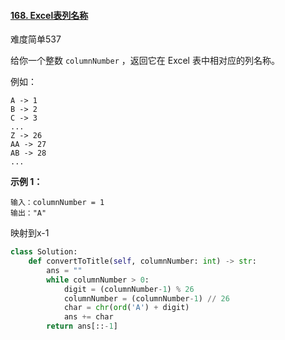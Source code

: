 #### [168. Excel表列名称](https://leetcode.cn/problems/excel-sheet-column-title/)

难度简单537

给你一个整数 `columnNumber` ，返回它在 Excel 表中相对应的列名称。

例如：

```
A -> 1
B -> 2
C -> 3
...
Z -> 26
AA -> 27
AB -> 28 
...
```

 

**示例 1：**

```
输入：columnNumber = 1
输出："A"
```

映射到x-1

```python
class Solution:
    def convertToTitle(self, columnNumber: int) -> str:
        ans = ""
        while columnNumber > 0:
            digit = (columnNumber-1) % 26
            columnNumber = (columnNumber-1) // 26 
            char = chr(ord('A') + digit)
            ans += char
        return ans[::-1]
```

